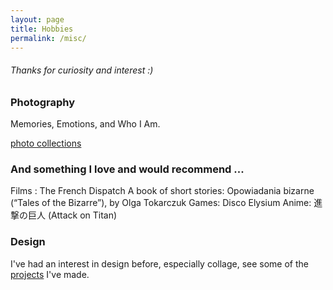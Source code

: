 ```yaml
---
layout: page
title: Hobbies
permalink: /misc/
---
```

###### Thanks for curiosity and interest :)

### Photography
Memories, Emotions, and Who I Am. 
<!-- Photography for me is a record of emotions. I have always been overly concerned with some of the trivial details of life that are full of beauty, so I rely on my intuition to record them.  
I never care about devices, for me a mobile phone is the best choice. -->
[photo collections](photos.html)

### And something I love and would recommend ...
Films : The French Dispatch 
A book of short stories: Opowiadania bizarne (“Tales of the Bizarre”), by Olga Tokarczuk 
Games: Disco Elysium 
Anime: 進撃の巨人 (Attack on Titan) 
 

<!-- ### Cooking and tasting delicacies
For me food is one of the most important things in life and cooking it myself or going to a restaurant is both great. I prefer Asian food, but I'm very open to new tasting experiences.  
todo:  
I plan to put some of my usual recipes here, as well as some restaurant recommendations (mainly in Saarbrücken) -->


### Design
I've had an interest in design before, especially collage, see some of the [projects](https://wuzheyuanper.wixsite.com/home) I've made.

